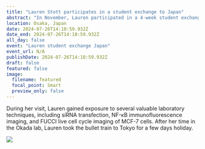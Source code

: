 ```yaml
---
title: "Lauren Stott participates in a student exchange to Japan"
abstract: "In November, Lauren participated in a 4-week student exchange where she visited Mariko Okada’s laboratory at the Institute for Protein Research, Osaka University."
location: Osaka, Japan
date: 2024-07-26T14:10:59.932Z
date_end: 2024-07-26T14:10:59.932Z
all_day: false
event: "Lauren student exchange Japan"
event_url: N/A
publishDate: 2024-07-26T14:10:59.932Z
draft: false
featured: false
image:
  filename: featured
  focal_point: Smart
  preview_only: false
---
```


During her visit, Lauren gained exposure to several valuable laboratory techniques, including siRNA transfection, NF-κB immunofluorescence imaging, and FUCCI live cell cycle imaging of MCF-7 cells.
After her time in the Okada lab, Lauren took the bullet train to Tokyo for a few days holiday.

![](451.jpg)

